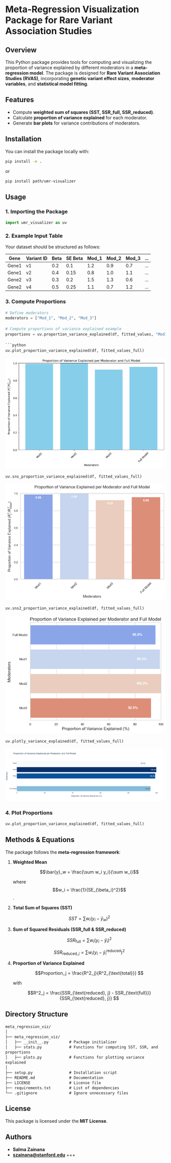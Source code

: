 

# **Meta-Regression Visualization Package for Rare Variant Association Studies**

## **Overview**

This Python package provides tools for computing and visualizing the proportion of variance explained by different moderators in a **meta-regression model**. The package is designed for **Rare Variant Association Studies (RVAS)**, incorporating **genetic variant effect sizes**, **moderator variables**, and **statistical model fitting**.

## **Features**

- Compute **weighted sum of squares (SST, SSR\_full, SSR\_reduced)**.
- Calculate **proportion of variance explained** for each moderator.
- Generate **bar plots** for variance contributions of moderators.

## **Installation**

You can install the package locally with:

```bash
pip install -e .
```

or

```bash
pip install path/umr-visualizer
```

## **Usage**

### **1. Importing the Package**

```python
import umr_visualizer as uv
```

### **2. Example Input Table**

Your dataset should be structured as follows:

| Gene  | Variant ID | Beta | SE Beta | Mod\_1 | Mod\_2 | Mod\_3 | ... |
| ----- | ---------- | ---- | ------- | ------ | ------ | ------ | --- |
| Gene1 | v1         | 0.2  | 0.1     | 1.2    | 0.9    | 0.7    | ... |
| Gene1 | v2         | 0.4  | 0.15    | 0.8    | 1.0    | 1.1    | ... |
| Gene2 | v3         | 0.3  | 0.2     | 1.5    | 1.3    | 0.6    | ... |
| Gene2 | v4         | 0.5  | 0.25    | 1.1    | 0.7    | 1.2    | ... |

### **3. Compute Proportions**

```python
# Define moderators
moderators = ["Mod_1", "Mod_2", "Mod_3"]

# Compute proportions of variance explained example
proportions = uv.proportion_variance_explained(df, fitted_values, "Mod1")

```python
uv.plot_proportion_variance_explained(df, fitted_values_full)
```
![Variance Explained Matplotlib bar plot](images/output_plt.png)

```python
uv.sns_proportion_variance_explained(df, fitted_values_full)
```
![Variance Explained Seaborn bar plot](images/output_sns.png)

```python
uv.sns2_proportion_variance_explained(df, fitted_values_full)
```
![Variance Explained Seaborn bar plot inversed ](images/output_sns2.png)

```python
uv.plotly_variance_explained(df, fitted_values_full)
```

![Variance Explained Plotly bar plot ](images/output_plotly.png)


### **4. Plot Proportions**

```python
uv.plot_proportion_variance_explained(df, fitted_values_full)
```

## **Methods & Equations**

The package follows the **meta-regression framework**:

1. **Weighted Mean**

   $$\bar{y}_w = \frac{\sum w_i y_i}{\sum w_i}$$

   where
    $$w_i = \frac{1}{SE_{\beta_i}^2}$$.

3. **Total Sum of Squares (SST)**


   $$SST = \sum w_i (y_i - \bar{y}_w)^2
   $$

4. **Sum of Squared Residuals (SSR\_full & SSR\_reduced)**

   $$SSR_{\text{full}} = \sum w_i (y_i - \hat{y}_i)^2
   $$

   $$SSR_{\text{reduced}, j} = \sum w_i (y_i - \hat{y}_i^{\text{reduced}})^2
   $$

5. **Proportion of Variance Explained**

   $$Proportion_j = \frac{R^2_j}{R^2_{\text{total}}}
   $$

   with

   $$R^2_j = \frac{SSR_{\text{reduced}, j} - SSR_{\text{full}}}{SSR_{\text{reduced}, j}}
   $$

## **Directory Structure**

```
meta_regression_viz/
│
├── meta_regression_viz/
│   ├── __init__.py         # Package initializer
│   ├── stats.py            # Functions for computing SST, SSR, and proportions
│   ├── plots.py            # Functions for plotting variance explained
│
├── setup.py                # Installation script
├── README.md               # Documentation
├── LICENSE                 # License file
├── requirements.txt        # List of dependencies
└── .gitignore              # Ignore unnecessary files
```

## **License**

This package is licensed under the **MIT License**.

## **Authors**

- **Salma Zainana**
- **[szainana@stanford.edu](mailto\:szainana@stanford.edu)**
  +++

